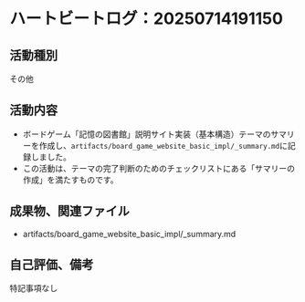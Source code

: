 # ハートビートログ：20250714191150

## 活動種別
その他

## 活動内容
- ボードゲーム「記憶の図書館」説明サイト実装（基本構造）テーマのサマリーを作成し、`artifacts/board_game_website_basic_impl/_summary.md`に記録しました。
- この活動は、テーマの完了判断のためのチェックリストにある「サマリーの作成」を満たすものです。

## 成果物、関連ファイル
- artifacts/board_game_website_basic_impl/_summary.md

## 自己評価、備考
特記事項なし
